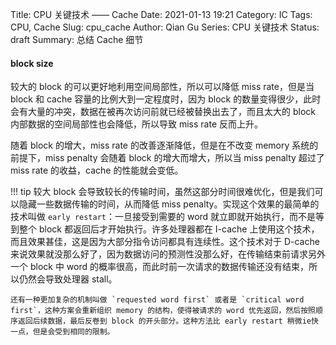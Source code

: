 Title: CPU 关键技术 —— Cache
Date: 2021-01-13 19:21
Category: IC
Tags: CPU, Cache
Slug: cpu_cache
Author: Qian Gu
Series: CPU 关键技术
Status: draft
Summary: 总结 Cache 细节

#### block size

较大的 block 的可以更好地利用空间局部性，所以可以降低 miss rate，但是当 block 和 cache 容量的比例大到一定程度时，因为 block 的数量变得很少，此时会有大量的冲突，数据在被再次访问前就已经被替换出去了，而且太大的 block 内部数据的空间局部性也会降低，所以导致 miss rate 反而上升。

随着 block 的增大，miss rate 的改善逐渐降低，但是在不改变 memory 系统的前提下，miss penalty 会随着 block 的增大而增大，所以当 miss penalty 超过了 miss rate 的收益，cache 的性能就会变低。

!!! tip
    较大 block 会导致较长的传输时间，虽然这部分时间很难优化，但是我们可以隐藏一些数据传输的时间，从而降低 miss penalty。实现这个效果的最简单的技术叫做 `early restart`：一旦接受到需要的 word 就立即就开始执行，而不是等到整个 block 都返回后才开始执行。许多处理器都在 I-cache 上使用这个技术，而且效果甚佳，这是因为大部分指令访问都具有连续性。这个技术对于 D-cache 来说效果就没那么好了，因为数据访问的预测性没那么好，在传输结束前请求另外一个 block 中 word 的概率很高，而此时前一次请求的数据传输还没有结束，所以仍然会导致处理器 stall。

    还有一种更加复杂的机制叫做 `requested word first` 或者是 `critical word first`，这种方案会重新组织 memory 的结构，使得被请求的 word 优先返回，然后按照顺序返回后续数据，最后反卷到 block 的开头部分。这种方法比 early restart 稍微ie快一点，但是会受到相同的限制。